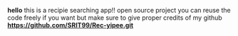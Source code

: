 **hello** this is a recipie searching app!! open source project you can reuse the code freely if you want but make sure to give proper credits of my github **https://github.com/SRIT99/Rec-yipee.git**
